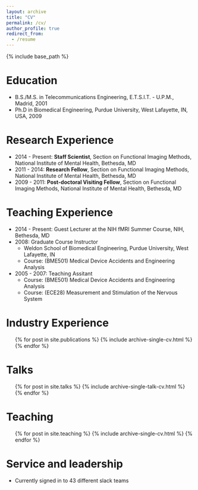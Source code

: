 ```yaml
---
layout: archive
title: "CV"
permalink: /cv/
author_profile: true
redirect_from:
  - /resume
---
```


{% include base_path %}

Education
======
* B.S./M.S. in Telecommunications Engineering, E.T.S.I.T. - U.P.M., Madrid, 2001
* Ph.D in Biomedical Engineering, Purdue University, West Lafayette, IN, USA, 2009

Research Experience
======
* 2014 - Present: **Staff Scientist**, Section on Functional Imaging Methods, National Institute of Mental Health, Bethesda, MD
* 2011 - 2014: **Research Fellow**, Section on Functional Imaging Methods, National Institute of Mental Health, Bethesda, MD
* 2009 - 2011: **Post-doctoral Visiting Fellow**, Section on Functional Imaging Methods, National Institute of Mental Health, Bethesda, MD

Teaching Experience
======
* 2014 - Present: Guest Lecturer at the NIH fMRI Summer Course, NIH, Bethesda, MD
* 2008: Graduate Course Instructor
  * Weldon School of Biomedical Engineering, Purdue University, West Lafayette, IN
  * Course: (BME501) Medical Device Accidents and Engineering Analysis
* 2005 - 2007: Teaching Assitant
  * Course: (BME501) Medical Device Accidents and Engineering Analysis
  * Course: (ECE28) Measurement and Stimulation of the Nervous System

Industry Experience
======
  <ul>{% for post in site.publications %}
    {% include archive-single-cv.html %}
  {% endfor %}</ul>
  
Talks
======
  <ul>{% for post in site.talks %}
    {% include archive-single-talk-cv.html %}
  {% endfor %}</ul>
  
Teaching
======
  <ul>{% for post in site.teaching %}
    {% include archive-single-cv.html %}
  {% endfor %}</ul>
  
Service and leadership
======
* Currently signed in to 43 different slack teams

